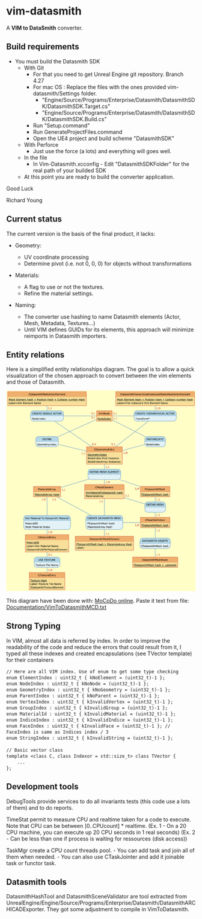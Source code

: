 # vim-datasmith
A **VIM to DataSmith** converter. 

## Build requirements
* You must build the Datasmith SDK
	* With Git
		* For that you need to get Unreal Engine git repository. Branch 4.27
		* For mac OS : Replace the files with the ones provided vim-datasmith/Settings folder.
			* "Engine/Source/Programs/Enterprise/Datasmith/DatasmithSDK/DatasmithSDK.Target.cs"
			* "Engine/Source/Programs/Enterprise/Datasmith/DatasmithSDK/DatasmithSDK.Build.cs"
		* Run "Setup.command"
		* Run GenerateProjectFiles.command
		* Open the UE4 project and build scheme "DatasmithSDK"
	* With Perforce
		* Just use the force (a lots) and everything will goes well.
	* In the file 
		* In Vim-Datasmith.xcconfig - Edit "DatasmithSDKFolder" for the real path of your builded SDK
	* At this point you are ready to build the converter application.

Good Luck

Richard Young


## Current status

The current version is the basis of the final product, it lacks:
* Geometry:
	* UV coordinate processing
	* Determine pivot (i.e. not 0, 0, 0) for objects without transformations

* Materials:
	* A flag to use or not the textures.
	* Refine the material settings.

* Naming:
	* The converter use hashing to name Datasmith elements (Actor, Mesh, Metadata, Textures...)
	* Until VIM defines GUIDs for its elements, this approach will minimize reimports in Datasmith importers.

## Entity relations

Here is a simplified entity relationships diagram. The goal is to allow a quick visualization of the chosen approach to convert between the vim elements and those of Datasmith.


![Simple diagram](Documentation/VimToDatasmithMCD.png)

This diagram have been done with: [MoCoDo online](http://mocodo.wingi.net).
Paste it text from file: [Documentation/VimToDatasmithMCD.txt](Documentation/VimToDatasmithMCD.txt)

## Strong Typing
In VIM, almost all data is referred by index. In order to improve the readability of the code and reduce the errors that could result from it, I typed all these indexes and created encapsulations (see TVector template) for their containers
```
// Here are all VIM index. Use of enum to get some type checking
enum ElementIndex : uint32_t { kNoElement = (uint32_t)-1 };
enum NodeIndex : uint32_t { kNoNode = (uint32_t)-1 };
enum GeometryIndex : uint32_t { kNoGeometry = (uint32_t)-1 };
enum ParentIndex : uint32_t { kNoParent = (uint32_t)-1 };
enum VertexIndex : uint32_t { kInvalidVertex = (uint32_t)-1 };
enum GroupIndex : uint32_t { kInvalidGroup = (uint32_t)-1 };
enum MaterialId : uint32_t { kInvalidMaterial = (uint32_t)-1 };
enum IndiceIndex : uint32_t { kInvalidIndice = (uint32_t)-1 };
enum FaceIndex : uint32_t { kInvalidFace = (uint32_t)-1 }; // FaceIndex is same as Indices index / 3
enum StringIndex : uint32_t { kInvalidString = (uint32_t)-1 };

// Basic vector class
template <class C, class Indexor = std::size_t> class TVector {
	...
};
```

## Development tools

DebugTools provide services to do all invariants tests (this code use a lots of them) and to do reports.

TimeStat permit to measure CPU and realtime taken for a code to execute. Note that CPU can be between ]0..CPUcount] * realtime.
	(Ex. 1 - On a 20 CPU machine, you can execute up 20 CPU seconds in 1 real seconds)
	(Ex. 2 - Can be less than one if process is waiting for ressources (disk access))

TaskMgr create a CPU count threads pool.
	- You can add task and join all of them when needed.
	- You can also use CTaskJointer and add it joinable task or functor task.
	
## Datasmith tools

DatasmithHashTool and DatasmithSceneValidator are tool extracted from UnrealEngine/Engine/Source/Programs/Enterprise/Datasmith/DatasmithARCHICADExporter.
They got some adjustment to compile in VimToDatasmith.
